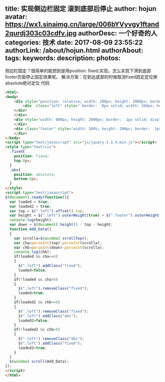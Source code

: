 title: 实现侧边栏固定 滚到底部后停止
author: hojun
avatar: https://wx1.sinaimg.cn/large/006bYVyvgy1ftand2qurdj303c03cdfv.jpg
authorDesc: 一个好奇的人
categories: 技术
date: 2017-08-09 23:55:22
authorLink: /about/hojun.html
authorAbout:
tags:
keywords:
description:
photos:
---
侧边栏固定？很简单的能想到是用position: fixed;实现。怎么实现下滑到底部footer页面停止固定效果呢。
解决方案：在到达底部的时候取消fixed固定定位换absolute绝对定位
代码
```html
<html>
<body>
	<div style="position: relative; width: 200px; height: 2000px; border:  1px solid; display: inline-block;">
		<div  class="left" style=" border:  0px solid; width: 200px; height: 600px; background: red;">
    </div>
	</div>
	<div style="width: 600px; height: 2000px; border:  1px solid; display: inline-block;">
	</div>
	<div class="footer" style="width: 100%; height: 200px; border:  1px solid;">
	</div>
</body>
<script type="text/javascript" src="js/jquery-2.1.4.min.js"></script>
<style type="text/css">
  .fixed{
    position: fixed;
    top:0px;
  }
  .abs{
    position: absolute;
    bottom:0px;
  }
</style>
<script type="text/javascript"> 
$(document).ready(function(){ 
  var loaded = true; 
  var loaded2 = true; 
  var top = $(".left").offset().top;
  var height = $(".left").outerHeight(true) + $(".footer").outerHeight(true);
  console.log(height);
  var down = $(document).height() - top - height;
  function Add_Data() 
  { 
    var scrolla=$(window).scrollTop(); 
    var cha=parseInt(top)-parseInt(scrolla); 
    var chb=parseInt(down)-parseInt(scrolla); 
    console.log(chb);
    if(loaded && cha<=0) 
    { 
      $(".left").addClass("fixed"); 
      loaded=false; 
    } 
    if(!loaded && cha>0) 
    { 
      $(".left").removeClass("fixed");
      loaded=true; 
    } 
    if(loaded2 && chb<=0) 
    { 
      $(".left").removeClass("fixed");
      $(".left").addClass("abs"); 
      loaded2=false; 
    } 
    if(!loaded2 && chb>0) 
    { 
      $(".left").removeClass("abs");
      $(".left").addClass("fixed"); 
      loaded2=true; 
    } 
  } 
  $(window).scroll(Add_Data); 
}); 
</script> 
</html>
```